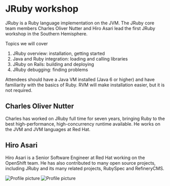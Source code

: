 # JRuby workshop

JRuby is a Ruby language implementation on the JVM. The JRuby core team
members Charles Oliver Nutter and Hiro Asari lead the first JRuby
workshop in the Southern Hemisphere.

Topics we will cover

1. JRuby overview: installation, getting started
1. Java and Ruby integration: loading and calling libraries
1. JRuby on Rails: building and deploying
1. JRuby debugging: finding problems

Attendees should have a Java VM installed (Java 6 or higher) and have
familiarity with the basics of Ruby. RVM will make installation easier,
but it is not required.

## Charles Oliver Nutter

Charles has worked on JRuby full time for seven years, bringing Ruby to
the best high-performance, high-concurrency runtime available. He works on
the JVM and JVM languages at Red Hat.

## Hiro Asari

Hiro Asari is a Senior Software Engineer at Red Hat working on the
OpenShift team.
He has also contributed to many open source projects, including JRuby
and its many related projects, RubySpec and RefineryCMS.

![Profile picture](https://raw.github.com/headius/rubyconfau-2013-cfp/7dcf8b7bf440c27ac168dc7dae40fcee1fe0e8f5/charles_nutter-exploring_jruby/profile_picture.jpeg)
![Profile picture](https://si0.twimg.com/profile_images/1363742264/mugshot.jpg)
